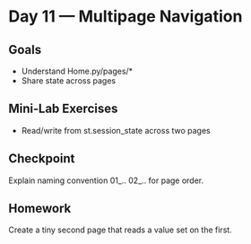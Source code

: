 # Day 11 — Multipage Navigation

## Goals
- Understand Home.py/pages/*
- Share state across pages

## Mini‑Lab Exercises
- Read/write from st.session_state across two pages

## Checkpoint
Explain naming convention 01_.. 02_.. for page order.

## Homework
Create a tiny second page that reads a value set on the first.